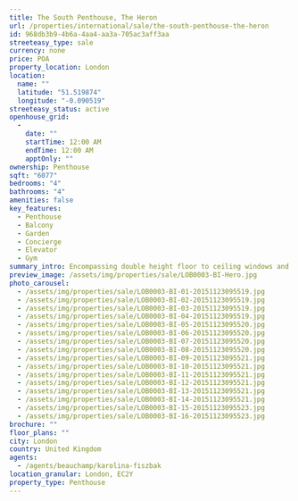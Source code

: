 ```yaml
---
title: The South Penthouse, The Heron
url: /properties/international/sale/the-south-penthouse-the-heron
id: 968db3b9-4b6a-4aa4-aa3a-705ac3aff3aa
streeteasy_type: sale
currency: none
price: POA
property_location: London
location:
  name: ""
  latitude: "51.519874"
  longitude: "-0.090519"
streeteasy_status: active
openhouse_grid:
  - 
    date: ""
    startTime: 12:00 AM
    endTime: 12:00 AM
    apptOnly: ""
ownership: Penthouse
sqft: "6077"
bedrooms: "4"
bathrooms: "4"
amenities: false
key_features:
  - Penthouse
  - Balcony
  - Garden
  - Concierge
  - Elevator
  - Gym
summary_intro: Encompassing double height floor to ceiling windows and superlative attention to detail, the South Penthouse has been created to maximise light and space rising above the Square Mile offering unrivalled panoramic views across London. The South Penthouse comprises master bedroom suite and dressing room, three further bedroom suites, four reception areas, large kitchen, cinema room, guest cloakroom, private balcony and covered courtyard with retractable roof. The South Penthouse also benefits from the exceptional amenities on offer at The Heron, including Concierge, 24/7 Security, Private Residents Club, a beautiful landscaped garden terrace, cinema and gym.
preview_image: /assets/img/properties/sale/LOB0003-BI-Hero.jpg
photo_carousel:
  - /assets/img/properties/sale/LOB0003-BI-01-20151123095519.jpg
  - /assets/img/properties/sale/LOB0003-BI-02-20151123095519.jpg
  - /assets/img/properties/sale/LOB0003-BI-03-20151123095519.jpg
  - /assets/img/properties/sale/LOB0003-BI-04-20151123095519.jpg
  - /assets/img/properties/sale/LOB0003-BI-05-20151123095520.jpg
  - /assets/img/properties/sale/LOB0003-BI-06-20151123095520.jpg
  - /assets/img/properties/sale/LOB0003-BI-07-20151123095520.jpg
  - /assets/img/properties/sale/LOB0003-BI-08-20151123095520.jpg
  - /assets/img/properties/sale/LOB0003-BI-09-20151123095521.jpg
  - /assets/img/properties/sale/LOB0003-BI-10-20151123095521.jpg
  - /assets/img/properties/sale/LOB0003-BI-11-20151123095521.jpg
  - /assets/img/properties/sale/LOB0003-BI-12-20151123095521.jpg
  - /assets/img/properties/sale/LOB0003-BI-13-20151123095521.jpg
  - /assets/img/properties/sale/LOB0003-BI-14-20151123095521.jpg
  - /assets/img/properties/sale/LOB0003-BI-15-20151123095523.jpg
  - /assets/img/properties/sale/LOB0003-BI-16-20151123095523.jpg
brochure: ""
floor_plans: ""
city: London
country: United Kingdom
agents:
  - /agents/beauchamp/karolina-fiszbak
location_granular: London, EC2Y
property_type: Penthouse
---
```

